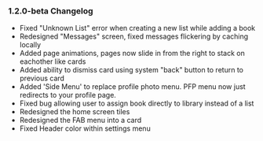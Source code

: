 ### 1.2.0-beta Changelog

- Fixed "Unknown List" error when creating a new list while adding a book
- Redesigned "Messages" screen, fixed messages flickering by caching locally
- Added page animations, pages now slide in from the right to stack on eachother like cards
- Added ability to dismiss card using system "back" button to return to previous card
- Added 'Side Menu' to replace profile photo menu. PFP menu now just redirects to your profile page.
- Fixed bug allowing user to assign book directly to library instead of a list
- Redesigned the home screen tiles
- Redesigned the FAB menu into a card
- Fixed Header color within settings menu